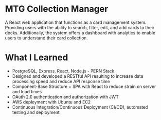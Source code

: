 # MTG Collection Manager
A React web application that functions as a card management system. Providing users with the ability to search, filter, edit, and add cards to their decks. Additionally, the system offers a dashboard with analytics to enable users to understand their card collection.
# What I Learned
- PostgreSQL, Express, React, Node.js - PERN Stack
- Designed and developed a RESTful API resulting to increase data processing speed and reduce API response time
- Component-Base Structure + SPA with React to reduce strain on server and load times
- OAuth 2.0 authentication and authorization with JWT
- AWS deployment with Ubuntu and EC2
- Continuous Integration/Continuous Deployment (CI/CD), automated testing and deployment
